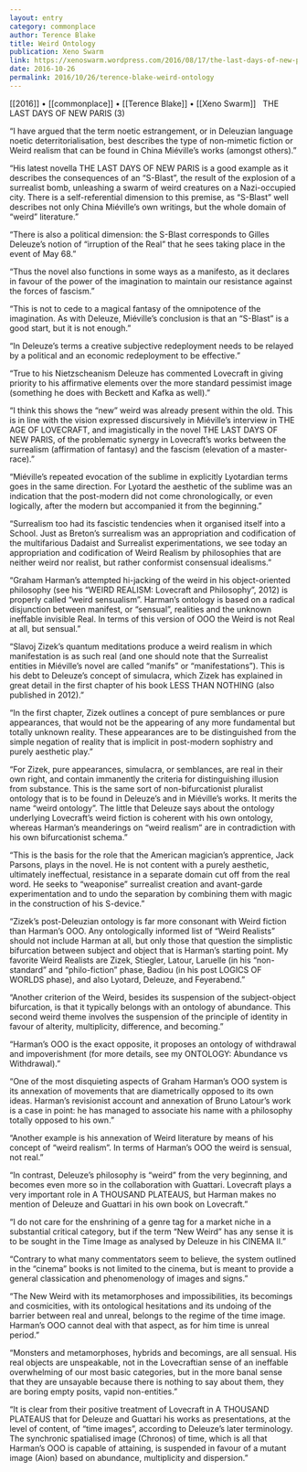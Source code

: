 ```yaml
---
layout: entry
category: commonplace
author: Terence Blake
title: Weird Ontology
publication: Xeno Swarm
link: https://xenoswarm.wordpress.com/2016/08/17/the-last-days-of-new-paris-3-weird-ontology/
date: 2016-10-26
permalink: 2016/10/26/terence-blake-weird-ontology
---
```


[[2016]] • [[commonplace]] • [[Terence Blake]] • [[Xeno Swarm]]
 
THE LAST DAYS OF NEW PARIS (3)

“I have argued that the term noetic estrangement, or in Deleuzian language noetic deterritorialisation, best describes the type of non-mimetic fiction or Weird realism that can be found in China Miéville’s works (amongst others).”

“His latest novella THE LAST DAYS OF NEW PARIS is a good example as it describes the consequences of an “S-Blast”, the result of the explosion of a surrealist bomb, unleashing a swarm of weird creatures on a Nazi-occupied city. There is a self-referential dimension to this premise, as “S-Blast” well describes not only China Miéville’s own writings, but the whole domain of “weird” literature.”

“There is also a political dimension: the S-Blast corresponds to Gilles Deleuze’s notion of “irruption of the Real” that he sees taking place in the event of May 68.”

“Thus the novel also functions in some ways as a manifesto, as it declares in favour of the power of the imagination to maintain our resistance against the forces of fascism.”

“This is not to cede to a magical fantasy of the omnipotence of the imagination. As with Deleuze, Miéville’s conclusion is that an “S-Blast” is a good start, but it is not enough.”

“In Deleuze’s terms a creative subjective redeployment needs to be relayed by a political and an economic redeployment to be effective.”

“True to his Nietzscheanism Deleuze has commented Lovecraft in giving priority to his affirmative elements over the more standard pessimist image (something he does with Beckett and Kafka as well).”

“I think this shows the “new” weird was already present within the old. This is in line with the vision expressed discursively in Miéville’s interview in THE AGE OF LOVECRAFT, and imagistically in the novel THE LAST DAYS OF NEW PARIS, of the problematic synergy in Lovecraft’s works between the surrealism (affirmation of fantasy) and the fascism (elevation of a master-race).”

“Miéville’s repeated evocation of the sublime in explicitly Lyotardian terms goes in the same direction. For Lyotard the aesthetic of the sublime was an indication that the post-modern did not come chronologically, or even logically, after the modern but accompanied it from the beginning.”

“Surrealism too had its fascistic tendencies when it organised itself into a School. Just as Breton’s surrealism was an appropriation and codification of the multifarious Dadaist and Surrealist experimentations, we see today an appropriation and codification of Weird Realism by philosophies that are neither weird nor realist, but rather conformist consensual idealisms.”

“Graham Harman’s attempted hi-jacking of the weird in his object-oriented philosophy (see his “WEIRD REALISM: Lovecraft and Philosophy”, 2012) is properly called “weird sensualism”. Harman’s ontology is based on a radical disjunction between manifest, or “sensual”, realities and the unknown ineffable invisible Real. In terms of this version of OOO the Weird is not Real at all, but sensual.”

“Slavoj Zizek’s quantum meditations produce a weird realism in which manifestation is as such real (and one should note that the Surrealist entities in Miéville’s novel are called “manifs” or “manifestations”). This is his debt to Deleuze’s concept of simulacra, which Zizek has explained in great detail in the first chapter of his book LESS THAN NOTHING (also published in 2012).”

“In the first chapter, Zizek outlines a concept of pure semblances or pure appearances, that would not be the appearing of any more fundamental but totally unknown reality. These appearances are to be distinguished from the simple negation of reality that is implicit in post-modern sophistry and purely aesthetic play.”

“For Zizek, pure appearances, simulacra, or semblances, are real in their own right, and contain immanently the criteria for distinguishing illusion from substance. This is the same sort of non-bifurcationist pluralist ontology that is to be found in Deleuze’s and in Miéville’s works. It merits the name “weird ontology”. The little that Deleuze says about the ontology underlying Lovecraft’s weird fiction is coherent with his own ontology, whereas Harman’s meanderings on “weird realism” are in contradiction with his own bifurcationist schema.”

“This is the basis for the role that the American magician’s apprentice, Jack Parsons, plays in the novel. He is not content with a purely aesthetic, ultimately ineffectual, resistance in a separate domain cut off from the real word. He seeks to “weaponise” surrealist creation and avant-garde experimentation and to undo the separation by combining them with magic in the construction of his S-device.”

“Zizek’s post-Deleuzian ontology is far more consonant with Weird fiction than Harman’s OOO. Any ontologically informed list of “Weird Realists” should not include Harman at all, but only those that question the simplistic bifurcation between subject and object that is Harman’s starting point. My favorite Weird Realists are Zizek, Stiegler, Latour, Laruelle (in his “non-standard” and “philo-fiction” phase, Badiou (in his post LOGICS OF WORLDS phase), and also Lyotard, Deleuze, and Feyerabend.”

“Another criterion of the Weird, besides its suspension of the subject-object bifurcation, is that it typically belongs with an ontology of abundance. This second weird theme involves the suspension of the principle of identity in favour of alterity, multiplicity, difference, and becoming.”

“Harman’s OOO is the exact opposite, it proposes an ontology of withdrawal and impoverishment (for more details, see my ONTOLOGY: Abundance vs Withdrawal).”

“One of the most disquieting aspects of Graham Harman’s OOO system is its annexation of movements that are diametrically opposed to its own ideas. Harman’s revisionist account and annexation of Bruno Latour’s work is a case in point: he has managed to associate his name with a philosophy totally opposed to his own.”

“Another example is his annexation of Weird literature by means of his concept of “weird realism”. In terms of Harman’s OOO the weird is sensual, not real.”

“In contrast, Deleuze’s philosophy is “weird” from the very beginning, and becomes even more so in the collaboration with Guattari. Lovecraft plays a very important role in A THOUSAND PLATEAUS, but Harman makes no mention of Deleuze and Guattari in his own book on Lovecraft.”

“I do not care for the enshrining of a genre tag for a market niche in a substantial critical category, but if the term “New Weird” has any sense it is to be sought in the Time Image as analysed by Deleuze in his CINEMA II.”

“Contrary to what many commentators seem to believe, the system outlined in the “cinema” books is not limited to the cinema, but is meant to provide a general classication and phenomenology of images and signs.”

“The New Weird with its metamorphoses and impossibilities, its becomings and cosmicities, with its ontological hesitations and its undoing of the barrier between real and unreal, belongs to the regime of the time image. Harman’s OOO cannot deal with that aspect, as for him time is unreal period.”

“Monsters and metamorphoses, hybrids and becomings, are all sensual. His real objects are unspeakable, not in the Lovecraftian sense of an ineffable overwhelming of our most basic categories, but in the more banal sense that they are unsayable because there is nothing to say about them, they are boring empty posits, vapid non-entities.”

“It is clear from their positive treatment of Lovecraft in A THOUSAND PLATEAUS that for Deleuze and Guattari his works as presentations, at the level of content, of “time images”, according to Deleuze’s later terminology. The synchronic spatialised image (Chronos) of time, which is all that Harman’s OOO is capable of attaining, is suspended in favour of a mutant image (Aion) based on abundance, multiplicity and dispersion.”